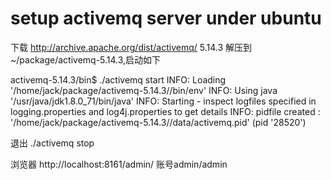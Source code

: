 # setup activemq server under ubuntu
下载 http://archive.apache.org/dist/activemq/ 5.14.3
解压到~/package/activemq-5.14.3,启动如下

activemq-5.14.3/bin$ ./activemq start
INFO: Loading '/home/jack/package/activemq-5.14.3//bin/env'
INFO: Using java '/usr/java/jdk1.8.0_71/bin/java'
INFO: Starting - inspect logfiles specified in logging.properties and log4j.properties to get details
INFO: pidfile created : '/home/jack/package/activemq-5.14.3//data/activemq.pid' (pid '28520')

退出
./activemq stop

浏览器 http://localhost:8161/admin/ 账号admin/admin

